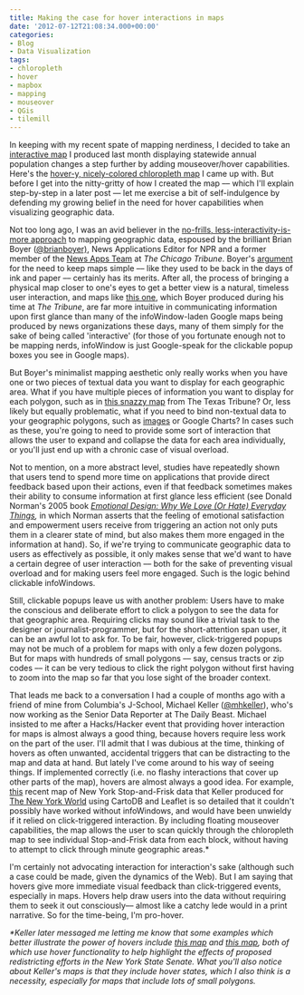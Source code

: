 ```yaml
---
title: Making the case for hover interactions in maps
date: '2012-07-12T21:08:34.000+00:00'
categories:
- Blog
- Data Visualization
tags:
- chloropleth
- hover
- mapbox
- mapping
- mouseover
- QGis
- tilemill
---
```


<p>In keeping with my recent spate of mapping nerdiness, I decided to take an <a href="http://carlvlewis.net/?p=2742">interactive map</a> I produced last month displaying statewide annual population changes a step further by adding mouseover/hover capabilities. <!--more-->Here's the <a href="http://carlvlewis.net/?portfolio=interactive-statewide-population-change-between-2010-and-2011">hover-y, nicely-colored chloropleth map</a> I came up with. But before I get into the nitty-gritty of how I created the map –– which I'll explain step-by-step in a later post –– let me exercise a bit of self-indulgence by defending my growing belief in the need for hover capabilities when visualizing geographic data.</p>
<p>Not too long ago, I was an avid believer in the <a href="http://blog.apps.chicagotribune.com/2011/03/08/making-maps-1/">no-frills, less-interactivity-is-more approach</a> to mapping geographic data, espoused by the brilliant Brian Boyer (<a href="http://twitter.com/brianboyer">@brianboyer)</a>, News Applications Editor for NPR and a former member of the <a href="http://www.facebook.com/tribapps">News Apps Team</a> at <em>The Chicago Tribune</em>. Boyer's <a href="http://blog.apps.chicagotribune.com/2011/03/08/making-maps-1/">argument</a> for the need to keep maps simple –– like they used to be back in the days of ink and paper –– certainly has its merits. After all, the process of bringing a physical map closer to one's eyes to get a better view is a natural, timeless user interaction, and maps like <a href="http://blog.apps.chicagotribune.com/2011/03/08/making-maps-1/">this one</a>, which Boyer produced during his time at <em>The Tribune</em>, are far more intuitive in communicating information upon first glance than many of the infoWindow-laden Google maps being produced by news organizations these days, many of them simply for the sake of being called 'interactive' (for those of you fortunate enough not to be mapping nerds, infoWindow is just Google-speak for the clickable popup boxes you see in Google maps).</p>
<p>But Boyer's minimalist mapping aesthetic only really works when you have one or two pieces of textual data you want to display for each geographic area. What if you have multiple pieces of information you want to display for each polygon, such as in <a href="http://www.texastribune.org/texas-counties-and-demographics/census/on-the-records-majority-texas-minority-races/">this snazzy map</a> from The Texas Tribune? Or, less likely but equally problematic, what if you need to bind non-textual data to your geographic polygons, such as <a href="http://mapbox.com/wax/">images</a> or Google Charts?  In cases such as these, you're going to need to provide some sort of interaction that allows the user to expand and collapse the data for each area individually, or you'll just end up with a chronic case of visual overload.</p>
<p>Not to mention, on a more abstract level, studies have repeatedly shown that users tend to spend more time on applications that provide direct feedback based upon their actions, even if that feedback sometimes makes their ability to consume information at first glance less efficient (see Donald Norman's 2005 book <em><a href="http://www.goodreads.com/book/show/841.Emotional_Design">Emotional Design: Why We Love (Or Hate) Everyday Things</a>, </em>in which Norman asserts that the feeling of emotional satisfaction and empowerment users receive from triggering an action not only puts them in a clearer state of mind, but also makes them more engaged in the information at hand). So, if we're trying to communicate geographic data to users as effectively as possible, it only makes sense that we'd want to have a certain degree of user interaction –– both for the sake of preventing visual overload and for making users feel more engaged. Such is the logic behind clickable infoWindows.</p>
<p>Still, clickable popups leave us with another problem: Users have to make the conscious and deliberate effort to click a polygon to see the data for that geographic area. Requiring clicks may sound like a trivial task to the designer or journalist-programmer, but for the short-attention span user, it can be an awful lot to ask for. To be fair, however, click-triggered popups may not be much of a problem for maps with only a few dozen polygons. But for maps with hundreds of small polygons –– say, census tracts or zip codes –– it can be very tedious to click the right polygon without first having to zoom into the map so far that you lose sight of the broader context.</p>
<p>That leads me back to a conversation I had a couple of months ago with a friend of mine from Columbia's J-School, Michael Keller (<a href="http://twitter.com/mhkeller">@mhkeller</a>), who's now working as the Senior Data Reporter at The Daily Beast. Michael insisted to me after a Hacks/Hacker event that providing hover interaction for maps is almost always a good thing, because hovers require less work on the part of the user. I'll admit that I was dubious at the time, thinking of hovers as often unwanted, accidental triggers that can be distracting to the map and data at hand. But lately I've come around to his way of seeing things. If implemented correctly (i.e. no flashy interactions that cover up other parts of the map), hovers are almost always a good idea. For example, <a href="http://thenewyorkworld.com/public/2012/may/nyw-hotspots-map/index.php">this</a> recent map of New York Stop-and-Frisk data that Keller produced for <a href="http://thenewyorkworld.com">The New York World</a> using CartoDB and Leaflet is so detailed that it couldn't possibly have worked without infoWindows, and would have been unwieldy if it relied on click-triggered interaction. By including floating mouseover capabilities, the map allows the user to scan quickly through the chloropleth map to see individual Stop-and-Frisk data from each block, without having to attempt to click through minute geographic areas.*</p>
<p>I'm certainly not advocating interaction for interaction's sake (although such a case could be made, given the dynamics of the Web). But I am saying that hovers give more immediate visual feedback than click-triggered events, especially in maps. Hovers help draw users into the data without requiring them to seek it out consciously–– almost like a catchy lede would in a print narrative. So for the time-being, I'm pro-hover.</p>
<p><em>*Keller later messaged me letting me know that some examples which better illustrate the power of hovers include <a href="http://www.thenewyorkworld.com/2012/01/10/redistricting/">this map</a> and <a href="http://blog.timesunion.com/capitol/archives/114554/2010-voting-patterns-2012-district-lines-bigger-majorities/">this map</a>, both of which use hover functionality to help highlight the effects of proposed redistricting efforts in the New York State Senate. What you'll also notice about Keller's maps is that they include hover states, which I also think is a necessity, especially for maps that include lots of small polygons.</em></p>
